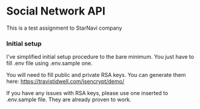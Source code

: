 # Social Network API
This is a test assignment to StarNavi company

### Initial setup
I've simplified initial setup procedure to the bare minimum. You just have to fill .env file using .env.sample one.

You will need to fill public and private RSA keys. You can generate them here:
https://travistidwell.com/jsencrypt/demo/

If you have any issues with RSA keys, please use one inserted to .env.sample file. They are already proven to work.
